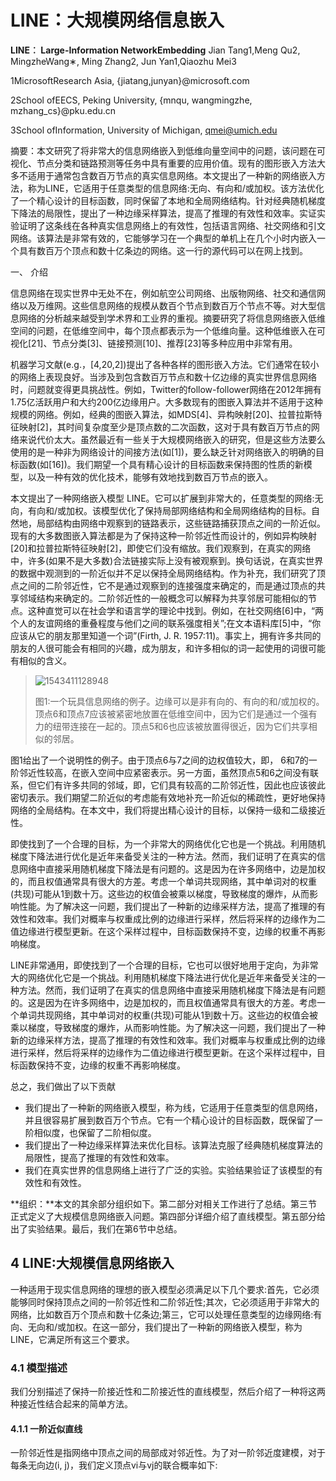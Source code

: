 # LINE：大规模网络信息嵌入

**LINE︰ Large-Information NetworkEmbedding**
Jian Tang1,Meng Qu2, MingzheWang∗, Ming Zhang2, Jun Yan1,Qiaozhu Mei3

1MicrosoftResearch Asia, {jiatang,junyan}@microsoft.com

2School ofEECS, Peking University, {mnqu, wangmingzhe, mzhang_cs}@pku.edu.cn

3School ofInformation, University of Michigan, qmei@umich.edu



摘要：本文研究了将非常大的信息网络嵌入到低维向量空间中的问题，该问题在可视化、节点分类和链路预测等任务中具有重要的应用价值。现有的图形嵌入方法大多不适用于通常包含数百万节点的真实信息网络。本文提出了一种新的网络嵌入方法，称为LINE，它适用于任意类型的信息网络:无向、有向和/或加权。该方法优化了一个精心设计的目标函数，同时保留了本地和全局网络结构。针对经典随机梯度下降法的局限性，提出了一种边缘采样算法，提高了推理的有效性和效率。实证实验证明了这条线在各种真实信息网络上的有效性，包括语言网络、社交网络和引文网络。该算法是非常有效的，它能够学习在一个典型的单机上在几个小时内嵌入一个具有数百万个顶点和数十亿条边的网络。这一行的源代码可以在网上找到。

一、 介绍

信息网络在现实世界中无处不在，例如航空公司网络、出版物网络、社交和通信网络以及万维网。这些信息网络的规模从数百个节点到数百万个节点不等。对大型信息网络的分析越来越受到学术界和工业界的重视。摘要研究了将信息网络嵌入低维空间的问题，在低维空间中，每个顶点都表示为一个低维向量。这种低维嵌入在可视化[21]、节点分类[3]、链接预测[10]、推荐[23]等多种应用中非常有用。

机器学习文献(e.g.，[4,20,2])提出了各种各样的图形嵌入方法。它们通常在较小的网络上表现良好。当涉及到包含数百万节点和数十亿边缘的真实世界信息网络时，问题就变得更具挑战性。例如，Twitter的follow-follower网络在2012年拥有1.75亿活跃用户和大约200亿边缘用户。大多数现有的图嵌入算法并不适用于这种规模的网络。例如，经典的图嵌入算法，如MDS[4]、异构映射[20]、拉普拉斯特征映射[2]，其时间复杂度至少是顶点数的二次函数，这对于具有数百万节点的网络来说代价太大。虽然最近有一些关于大规模网络嵌入的研究，但是这些方法要么使用的是一种非为网络设计的间接方法(如[1])，要么缺乏针对网络嵌入的明确的目标函数(如[16])。我们期望一个具有精心设计的目标函数来保持图的性质的新模型，以及一种有效的优化技术，能够有效地找到数百万节点的嵌入。

本文提出了一种网络嵌入模型 LINE。它可以扩展到非常大的，任意类型的网络:无向，有向和/或加权。该模型优化了保持局部网络结构和全局网络结构的目标。自然地，局部结构由网络中观察到的链路表示，这些链路捕获顶点之间的一阶近似。现有的大多数图嵌入算法都是为了保持这种一阶邻近性而设计的，例如异构映射[20]和拉普拉斯特征映射[2]，即使它们没有缩放。我们观察到，在真实的网络中，许多(如果不是大多数)合法链接实际上没有被观察到。换句话说，在真实世界的数据中观测到的一阶近似并不足以保持全局网络结构。作为补充，我们研究了顶点之间的二阶邻近性，它不是通过观察到的连接强度来确定的，而是通过顶点的共享邻域结构来确定的。二阶邻近性的一般概念可以解释为共享邻居可能相似的节点。这种直觉可以在社会学和语言学的理论中找到。例如，在社交网络[6]中，“两个人的友谊网络的重叠程度与他们之间的联系强度相关”;在文本语料库[5]中，“你应该从它的朋友那里知道一个词”(Firth, J. R. 1957:11)。事实上，拥有许多共同的朋友的人很可能会有相同的兴趣，成为朋友，和许多相似的词一起使用的词很可能有相似的含义。

> ![1543411128948](F:\Machine-learning-and-data-science-notebook\images\LINE\%5CUsers%5CDELL%5CAppData%5CRoaming%5CTypora%5Ctypora-user-images%5C1543411128948.png)
>
> 图1:一个玩具信息网络的例子。边缘可以是非有向的、有向的和/或加权的。顶点6和顶点7应该被紧密地放置在低维空间中，因为它们是通过一个强有力的纽带连接在一起的。顶点5和6也应该被放置得很近，因为它们共享相似的邻居。

图1给出了一个说明性的例子。由于顶点6与7之间的边权值较大，即， 6和7的一阶邻近性较高，在嵌入空间中应紧密表示。另一方面，虽然顶点5和6之间没有联系，但它们有许多共同的邻域，即，它们具有较高的二阶邻近性，因此也应该彼此密切表示。我们期望二阶近似的考虑能有效地补充一阶近似的稀疏性，更好地保持网络的全局结构。在本文中，我们将提出精心设计的目标，以保持一级和二级接近性。

即使找到了一个合理的目标，为一个非常大的网络优化它也是一个挑战。利用随机梯度下降法进行优化是近年来备受关注的一种方法。然而，我们证明了在真实的信息网络中直接采用随机梯度下降法是有问题的。这是因为在许多网络中，边是加权的，而且权值通常具有很大的方差。考虑一个单词共现网络，其中单词对的权重(共现)可能从1到数十万。这些边的权值会被乘以梯度，导致梯度的爆炸，从而影响性能。为了解决这一问题，我们提出了一种新的边缘采样方法，提高了推理的有效性和效率。我们对概率与权重成比例的边缘进行采样，然后将采样的边缘作为二值边缘进行模型更新。在这个采样过程中，目标函数保持不变，边缘的权重不再影响梯度。

LINE非常通用，即使找到了一个合理的目标，它也可以很好地用于定向，为非常大的网络优化它是一个挑战。利用随机梯度下降法进行优化是近年来备受关注的一种方法。然而，我们证明了在真实的信息网络中直接采用随机梯度下降法是有问题的。这是因为在许多网络中，边是加权的，而且权值通常具有很大的方差。考虑一个单词共现网络，其中单词对的权重(共现)可能从1到数十万。这些边的权值会被乘以梯度，导致梯度的爆炸，从而影响性能。为了解决这一问题，我们提出了一种新的边缘采样方法，提高了推理的有效性和效率。我们对概率与权重成比例的边缘进行采样，然后将采样的边缘作为二值边缘进行模型更新。在这个采样过程中，目标函数保持不变，边缘的权重不再影响梯度。

总之，我们做出了以下贡献

- 我们提出了一种新的网络嵌入模型，称为线，它适用于任意类型的信息网络，并且很容易扩展到数百万个节点。它有一个精心设计的目标函数，既保留了一阶相似度，也保留了二阶相似度。
- 我们提出了一种边缘采样算法来优化目标。该算法克服了经典随机梯度算法的局限性，提高了推理的有效性和效率。
- 我们在真实世界的信息网络上进行了广泛的实验。实验结果验证了该模型的有效性和有效性。

**组织：**本文的其余部分组织如下。第二部分对相关工作进行了总结。第三节正式定义了大规模信息网络嵌入问题。第四部分详细介绍了直线模型。第五部分给出了实验结果。最后，我们在第6节中总结。

## 4 LINE:大规模信息网络嵌入

一种适用于现实信息网络的理想的嵌入模型必须满足以下几个要求:首先，它必须能够同时保持顶点之间的一阶邻近性和二阶邻近性;其次，它必须适用于非常大的网络，比如数百万个顶点和数十亿条边;第三，它可以处理任意类型的边缘网络:有向、无向和/或加权。在这一部分，我们提出了一种新的网络嵌入模型，称为LINE，它满足所有这三个要求。

### 4.1 模型描述

我们分别描述了保持一阶接近性和二阶接近性的直线模型，然后介绍了一种将这两种接近性结合起来的简单方法。

#### 4.1.1 一阶近似直线

一阶邻近性是指网络中顶点之间的局部成对邻近性。为了对一阶邻近度建模，对于每条无向边(i, j)，我们定义顶点vi与vj的联合概率如下: